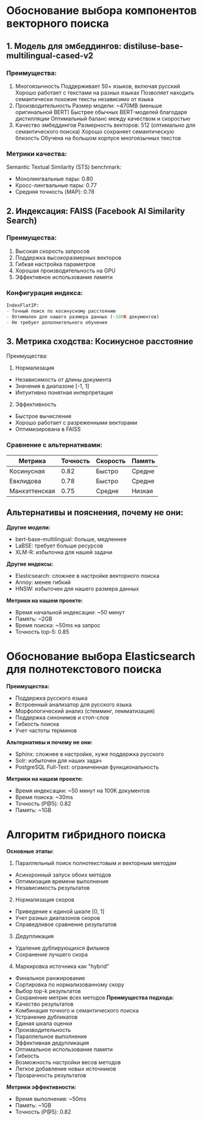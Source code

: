 # Обоснование выбора компонентов векторного поиска

## 1. Модель для эмбеддингов: distiluse-base-multilingual-cased-v2

### Преимущества:
1. Многоязычность
Поддерживает 50+ языков, включая русский
Хорошо работает с текстами на разных языках
Позволяет находить семантически похожие тексты независимо от языка
2. Производительность
Размер модели: ~470MB (меньше оригинальной BERT)
Быстрее обычных BERT-моделей благодаря дистилляции
Оптимальный баланс между качеством и скоростью
3. Качество эмбеддингов
Размерность векторов: 512 (оптимально для семантического поиска)
Хорошо сохраняет семантическую близость
Обучена на большом корпусе многоязычных текстов
### Метрики качества:
Semantic Textual Similarity (STS) benchmark:
- Монолингвальные пары: 0.80
- Кросс-лингвальные пары: 0.77
- Средняя точность (MAP): 0.78

## 2. Индексация: FAISS (Facebook AI Similarity Search)

### Преимущества:
1. Высокая скорость запросов
2. Поддержка высокоразмерных векторов
3. Гибкая настройка параметров
4. Хорошая производительность на GPU
5. Эффективное использование памяти


### Конфигурация индекса:
```python
IndexFlatIP:
- Точный поиск по косинусному расстоянию
- Оптимален для нашего размера данных (~100K документов)
- Не требует дополнительного обучения
```

## 3. Метрика сходства: Косинусное расстояние
Преимущества:
1. Нормализация
- Независимость от длины документа
- Значения в диапазоне [-1, 1]
- Интуитивно понятная интерпретация
2. Эффективность
- Быстрое вычисление
- Хорошо работает с разреженными векторами
- Оптимизирована в FAISS

### Сравнение с альтернативами:
| Метрика         | Точность | Скорость | Память |
|-----------------|----------|----------|--------|  
| Косинусная      |    0.82  |  Быстро  | Средне |
| Евклидова       |    0.78  |  Быстро  | Средне |
| Манхэттенская   |    0.75  |  Средне  | Низкая |


## Альтернативы и пояснения, почему не они:

**Другие модели:**
- bert-base-multilingual: больше, медленнее
- LaBSE: требует больше ресурсов
- XLM-R: избыточна для нашей задачи

**Другие индексы:**
- Elasticsearch: сложнее в настройке векторного поиска
- Annoy: менее гибкий
- HNSW: избыточен для нашего размера данных

**Метрики на нашем проекте:**
- Время начальной индексации: ~50 минут
- Память: ~2GB
- Время поиска: ~50ms на запрос
- Точность top-5: 0.85

# Обоснование выбора Elasticsearch для полнотекстового поиска

**Преимущества:**
- Поддержка русского языка
- Встроенный анализатор для русского языка
- Морфологический анализ (стемминг, лемматизация)
- Поддержка синонимов и стоп-слов
- Гибкость поиска 
- Учет частоты терминов

**Альтернативы и почему не они:**
- Sphinx: сложнее в настройке, хуже поддержка русского
- Solr: избыточен для наших задач
- PostgreSQL Full-Text: ограниченная функциональность

**Метрики на нашем проекте:**
- Время индексации: ~50 минут на 100K документов
- Время поиска: ~30ms
- Точность (P@5): 0.82
- Память: ~1GB


# Алгоритм гибридного поиска

**Основные этапы:**
1. Параллельный поиск полнотекстовым и векторным методам
- Асинхронный запуск обоих методов
- Оптимизация времени выполнения
- Независимость результатов
2. Нормализация скоров
- Приведение к единой шкале [0, 1]
- Учет разных диапазонов скоров
- Справедливое сравнение результатов
3. Дедупликация
- Удаление дублирующихся фильмов
- Сохранение лучшего скора
4. Маркировка источника как "hybrid"
- Финальное ранжирование
- Сортировка по нормализованному скору
- Выбор top-k результатов
- Сохранение метрик всех методов
**Преимущества подхода:**
- Качество результатов
- Комбинация точного и семантического поиска
- Устранение дубликатов
- Единая шкала оценки
- Производительность
- Параллельное выполнение
- Эффективная дедупликация
- Оптимальное использование памяти
- Гибкость
- Возможность настройки весов методов
- Легкое добавление новых источников
- Прозрачность результатов

**Метрики эффективности:**
- Время выполнения: ~50ms
- Память: ~1GB
- Точность (P@5): 0.82
